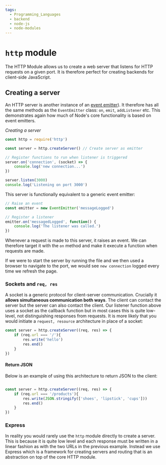 ```yaml
---
tags:
  - Programming_Languages
  - backend
  - node-js
  - node-modules
---
```


# `http` module

The HTTP Module allows us to create a web server that listens for HTTP requests on a given port. It is therefore perfect for creating backends for client-side JavaScript. 

## Creating a server

An HTTP server is another instance of an [event emitter](/Programming_Languages/NodeJS/Modules/Core/events.md)). It therefore has all the same methods as the `EventEmitter` class: `on`, `emit`, `addListener` etc. This demonstrates again how much of Node's core functionality is based on event emitters.

*Creating a server*
````js
const http = require('http')

const server = http.createServer() // Create server as emitter

// Register functions to run when listener is triggered 
server.on('connection', (socket) => {
	console.log('new connection...')
})

server.listen(3000)
console.log('Listening on port 3000')

````

This server is functionally equivalent to a generic event emitter:

````js
// Raise an event 
const emitter = new EventEmitter('messageLogged')

// Register a listener
emitter.on('messagedLogged', function() {
	console.log('The listener was called.')
})

````

Whenever a request is made to this server, it raises an event. We can therefore target it with the `on` method and make it execute a function when requests are made. 

If we were to start the server by running the file and we then used a browser to navigate to the port, we would see `new connection` logged every time we refresh the page.

### Sockets and `req, res`

A socket is a generic protocol for client-server communication. Crucially it **allows simultaneous communication both ways**. The client can contact the server but the server can also contact the client. Our listener function above uses a socket as the callback function but in most cases this is quite low-level, not distinguishing responses from requests. It is more likely that you would initiate a `request, resource` architecture in place of a socket:

````js
const server = http.createServer((req, res) => {
	if (req.url === '/'){
		res.write('hello')	
		res.end()
	}
})

````

#### Return JSON

Below is an example of using this architecture to return JSON to the client:

````js

const server = http.createServer((req, res) => {
	if (req.url === '/products'){
		res.write(JSON.stringify(['shoes', 'lipstick', 'cups']))	
		res.end()
	}
})


````

### Express

In reality you would rarely use the `http` module directly to create a server. This is because it is quite low level and each response must be written in a linear fashion as with the two URLs in the previous example. Instead we use Express which is a framework for creating servers and routing that is an abstraction on top of the core HTTP module. 
